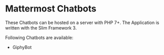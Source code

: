 # Mattermost Chatbots

These Chatbots can be hosted on a server with PHP 7+.
The Application is written with the Slim Framework 3.

Following Chatbots are available:
- GiphyBot
